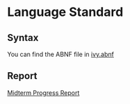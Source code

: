 # Language Standard

## Syntax
You can find the ABNF file in [ivy.abnf](https://github.com/yigitozkavci/ivy/blob/master/standard/ivy.abnf)

## Report
[Midterm Progress Report](https://github.com/yigitozkavci/ivy/blob/master/standard/report.pdf)
